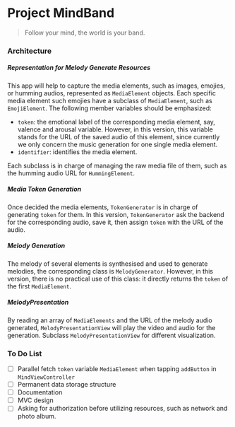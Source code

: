 # Project MindBand

> Follow your mind, the world is your band.

### Architecture

##### Representation for Melody Generate Resources

This app will help to capture the media elements, such as images, emojies, or humming audios, represented as `MediaElement` objects. Each specific media element such emojies have a subclass of `MediaElement`, such as `EmojiElement`. The following member variables should be emphasized:

- `token`: the emotional label of the corresponding media element, say, valence and arousal variable. However, in this version, this variable stands for the URL of the saved audio of this element, since currently we only concern the music generation for one single media element.
- `identifier`: identifies the media element.

Each subclass is in charge of managing the raw media file of them, such as the humming audio URL for `HummingElement`.

##### Media Token Generation

Once decided the media elements, `TokenGenerator` is in charge of generating `token` for them. In this version, `TokenGenerator` ask the backend for the corresponding audio, save it, then assign `token` with the URL of the audio.

##### Melody Generation

The melody of several elements is synthesised and used to generate melodies, the corresponding class is `MelodyGenerator`. However, in this version, there is no practical use of this class: it directly returns the `token` of the first `MediaElement`.

##### MelodyPresentation

By reading an array of `MediaElements` and the URL of the melody audio generated, `MelodyPresentationView` will play the video and audio for the generation. Subclass `MelodyPresentationView` for different visualization.

### To Do List

- [ ] Parallel fetch `token` variable `MediaElement` when tapping `addButton` in `MindViewController`
- [ ] Permanent data storage structure
- [ ] Documentation
- [ ] MVC design
- [ ] Asking for authorization before utilizing resources, such as network and photo album.